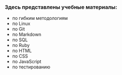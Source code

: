 ### Здесь представлены учебные материалы:
* по гибким методологиям
* по Linux
* по Git
* по Markdown
* по SQL
* по Ruby
* по HTML
* по CSS
* по JavaScript
* по тестированию
